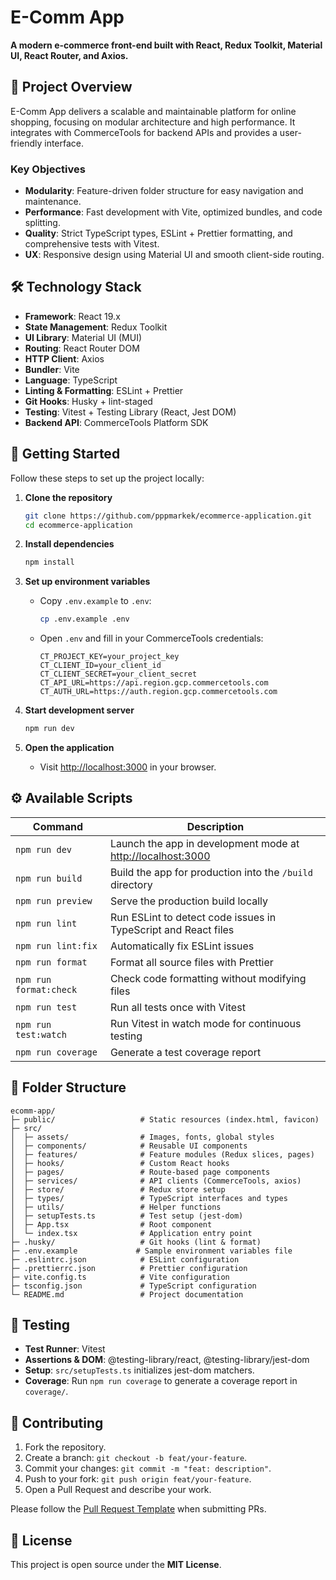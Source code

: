 # E-Comm App

**A modern e-commerce front-end built with React, Redux Toolkit, Material UI, React Router, and Axios.**

## 📖 Project Overview

E-Comm App delivers a scalable and maintainable platform for online shopping, focusing on modular architecture and high performance. It integrates with CommerceTools for backend APIs and provides a user-friendly interface.

### Key Objectives

* **Modularity**: Feature-driven folder structure for easy navigation and maintenance.
* **Performance**: Fast development with Vite, optimized bundles, and code splitting.
* **Quality**: Strict TypeScript types, ESLint + Prettier formatting, and comprehensive tests with Vitest.
* **UX**: Responsive design using Material UI and smooth client-side routing.

## 🛠️ Technology Stack

* **Framework**: React 19.x
* **State Management**: Redux Toolkit
* **UI Library**: Material UI (MUI)
* **Routing**: React Router DOM
* **HTTP Client**: Axios
* **Bundler**: Vite
* **Language**: TypeScript
* **Linting & Formatting**: ESLint + Prettier
* **Git Hooks**: Husky + lint-staged
* **Testing**: Vitest + Testing Library (React, Jest DOM)
* **Backend API**: CommerceTools Platform SDK

## 🚀 Getting Started

Follow these steps to set up the project locally:

1. **Clone the repository**

   ```bash
   git clone https://github.com/pppmarkek/ecommerce-application.git
   cd ecommerce-application
   ```
2. **Install dependencies**

   ```bash
   npm install
   ```
3. **Set up environment variables**

   * Copy `.env.example` to `.env`:

     ```bash
     cp .env.example .env
     ```
   * Open `.env` and fill in your CommerceTools credentials:

     ```dotenv
     CT_PROJECT_KEY=your_project_key
     CT_CLIENT_ID=your_client_id
     CT_CLIENT_SECRET=your_client_secret
     CT_API_URL=https://api.region.gcp.commercetools.com
     CT_AUTH_URL=https://auth.region.gcp.commercetools.com
     ```
4. **Start development server**

   ```bash
   npm run dev
   ```
5. **Open the application**

   * Visit [http://localhost:3000](http://localhost:3000) in your browser.

## ⚙️ Available Scripts

| Command                | Description                                                                          |
| ---------------------- | ------------------------------------------------------------------------------------ |
| `npm run dev`          | Launch the app in development mode at [http://localhost:3000](http://localhost:3000) |
| `npm run build`        | Build the app for production into the `/build` directory                             |
| `npm run preview`      | Serve the production build locally                                                   |
| `npm run lint`         | Run ESLint to detect code issues in TypeScript and React files                       |
| `npm run lint:fix`     | Automatically fix ESLint issues                                                      |
| `npm run format`       | Format all source files with Prettier                                                |
| `npm run format:check` | Check code formatting without modifying files                                        |
| `npm run test`         | Run all tests once with Vitest                                                       |
| `npm run test:watch`   | Run Vitest in watch mode for continuous testing                                      |
| `npm run coverage`     | Generate a test coverage report                                                      |

## 📂 Folder Structure

```plaintext
ecomm-app/
├─ public/                   # Static resources (index.html, favicon)
├─ src/
│  ├─ assets/                # Images, fonts, global styles
│  ├─ components/            # Reusable UI components
│  ├─ features/              # Feature modules (Redux slices, pages)
│  ├─ hooks/                 # Custom React hooks
│  ├─ pages/                 # Route-based page components
│  ├─ services/              # API clients (CommerceTools, axios)
│  ├─ store/                 # Redux store setup
│  ├─ types/                 # TypeScript interfaces and types
│  ├─ utils/                 # Helper functions
│  ├─ setupTests.ts          # Test setup (jest-dom)
│  ├─ App.tsx                # Root component
│  └─ index.tsx              # Application entry point
├─ .husky/                   # Git hooks (lint & format)
├─ .env.example             # Sample environment variables file
├─ .eslintrc.json            # ESLint configuration
├─ .prettierrc.json          # Prettier configuration
├─ vite.config.ts            # Vite configuration
├─ tsconfig.json             # TypeScript configuration
└─ README.md                 # Project documentation
```

## 🧪 Testing

* **Test Runner**: Vitest
* **Assertions & DOM**: @testing-library/react, @testing-library/jest-dom
* **Setup**: `src/setupTests.ts` initializes jest-dom matchers.
* **Coverage**: Run `npm run coverage` to generate a coverage report in `coverage/`.

## 🤝 Contributing

1. Fork the repository.
2. Create a branch: `git checkout -b feat/your-feature`.
3. Commit your changes: `git commit -m "feat: description"`.
4. Push to your fork: `git push origin feat/your-feature`.
5. Open a Pull Request and describe your work.

Please follow the [Pull Request Template](.github/PULL_REQUEST_TEMPLATE.md) when submitting PRs.

## 📄 License

This project is open source under the **MIT License**.
